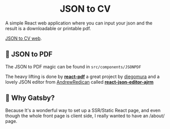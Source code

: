 <h1 align="center">
  JSON to CV
</h1>

A simple React web application where you can input your json and the result is a downloadable or printable pdf.

[JSON to CV web](https://jsontocv.netlify.com/).

## 📝 JSON to PDF

The JSON to PDF magic can be found in `src/components/JSONPDF`

The heavy lifting is done by **[react-pdf](https://github.com/diegomura/react-pdf)** a great project by [diegomura](https://github.com/diegomura) and a lovely JSON editor from [AndrewRedican](https://github.com/AndrewRedican) called **[react-json-editor-ajrm](https://github.com/AndrewRedican/react-json-editor-ajrm)**

## 🧐 Why Gatsby?

Because It's a wonderful way to set up a SSR/Static React page, and even though the whole front page is client side, I really wanted to have an /about/ page.
